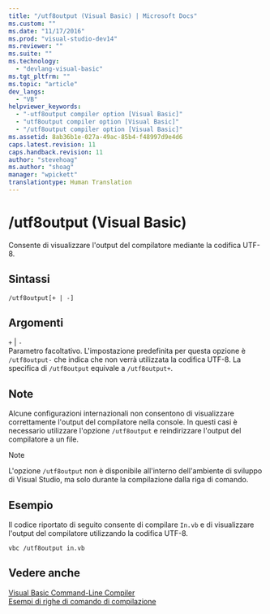 ```yaml
---
title: "/utf8output (Visual Basic) | Microsoft Docs"
ms.custom: ""
ms.date: "11/17/2016"
ms.prod: "visual-studio-dev14"
ms.reviewer: ""
ms.suite: ""
ms.technology: 
  - "devlang-visual-basic"
ms.tgt_pltfrm: ""
ms.topic: "article"
dev_langs: 
  - "VB"
helpviewer_keywords: 
  - "-utf8output compiler option [Visual Basic]"
  - "utf8output compiler option [Visual Basic]"
  - "/utf8output compiler option [Visual Basic]"
ms.assetid: 8ab36b1e-027a-49ac-85b4-f48997d9e4d6
caps.latest.revision: 11
caps.handback.revision: 11
author: "stevehoag"
ms.author: "shoag"
manager: "wpickett"
translationtype: Human Translation
---
```

# /utf8output (Visual Basic)
Consente di visualizzare l'output del compilatore mediante la codifica UTF\-8.  
  
## Sintassi  
  
```  
/utf8output[+ | -]  
```  
  
## Argomenti  
 `+` &#124; `-`  
 Parametro facoltativo.  L'impostazione predefinita per questa opzione è `/utf8output-` che indica che non verrà utilizzata la codifica UTF\-8.  La specifica di `/utf8output` equivale a `/utf8output+`.  
  
## Note  
 Alcune configurazioni internazionali non consentono di visualizzare correttamente l'output del compilatore nella console.  In questi casi è necessario utilizzare l'opzione `/utf8output` e reindirizzare l'output del compilatore a un file.  
  
> [!NOTE]
>  L'opzione `/utf8output` non è disponibile all'interno dell'ambiente di sviluppo di Visual Studio, ma solo durante la compilazione dalla riga di comando.  
  
## Esempio  
 Il codice riportato di seguito consente di compilare `In.vb` e di visualizzare l'output del compilatore utilizzando la codifica UTF\-8.  
  
```  
vbc /utf8output in.vb  
```  
  
## Vedere anche  
 [Visual Basic Command\-Line Compiler](../../../visual-basic/reference/command-line-compiler/index.md)   
 [Esempi di righe di comando di compilazione](../../../visual-basic/reference/command-line-compiler/sample-compilation-command-lines.md)